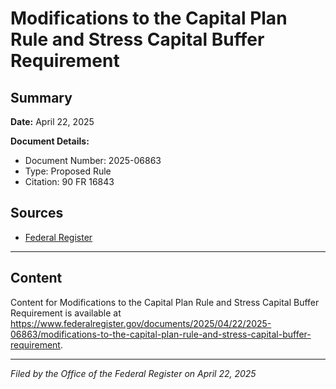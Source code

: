 # Modifications to the Capital Plan Rule and Stress Capital Buffer Requirement

## Summary

**Date:** April 22, 2025

**Document Details:**
- Document Number: 2025-06863
- Type: Proposed Rule
- Citation: 90 FR 16843

## Sources
- [Federal Register](https://www.federalregister.gov/documents/2025/04/22/2025-06863/modifications-to-the-capital-plan-rule-and-stress-capital-buffer-requirement)

---

## Content

Content for Modifications to the Capital Plan Rule and Stress Capital Buffer Requirement is available at https://www.federalregister.gov/documents/2025/04/22/2025-06863/modifications-to-the-capital-plan-rule-and-stress-capital-buffer-requirement.

---

*Filed by the Office of the Federal Register on April 22, 2025*

